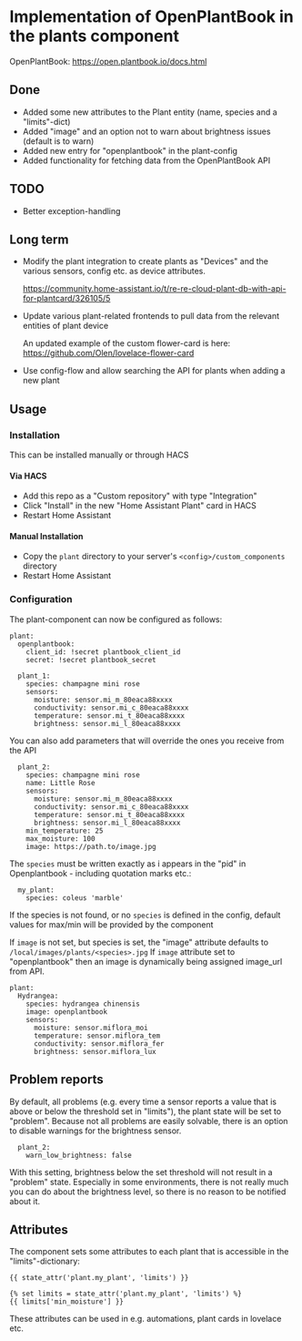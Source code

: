# Implementation of OpenPlantBook in the plants component

OpenPlantBook: https://open.plantbook.io/docs.html

## Done
* Added some new attributes to the Plant entity (name, species and a "limits"-dict)
* Added "image" and an option not to warn about brightness issues (default is to warn)
* Added new entry for "openplantbook" in the plant-config
* Added functionality for fetching data from the OpenPlantBook API

## TODO
* Better exception-handling

## Long term
* Modify the plant integration to create plants as "Devices" and the various sensors, config etc. as device attributes.

  https://community.home-assistant.io/t/re-re-cloud-plant-db-with-api-for-plantcard/326105/5
* Update various plant-related frontends to pull data from the relevant entities of plant device

  An updated example of the custom flower-card is here: https://github.com/Olen/lovelace-flower-card
* Use config-flow and allow searching the API for plants when adding a new plant


## Usage

### Installation
This can be installed manually or through HACS
#### Via HACS
* Add this repo as a "Custom repository" with type "Integration"
* Click "Install" in the new "Home Assistant Plant" card in HACS
* Restart Home Assistant
#### Manual Installation
* Copy the `plant` directory to your server's `<config>/custom_components` directory
* Restart Home Assistant

### Configuration
The plant-component can now be configured as follows:

```
plant:
  openplantbook:
    client_id: !secret plantbook_client_id
    secret: !secret plantbook_secret

  plant_1:
    species: champagne mini rose
    sensors:
      moisture: sensor.mi_m_80eaca88xxxx
      conductivity: sensor.mi_c_80eaca88xxxx
      temperature: sensor.mi_t_80eaca88xxxx
      brightness: sensor.mi_l_80eaca88xxxx
```

You can also add parameters that will override the ones you receive from the API

```
  plant_2:
    species: champagne mini rose
    name: Little Rose
    sensors:
      moisture: sensor.mi_m_80eaca88xxxx
      conductivity: sensor.mi_c_80eaca88xxxx
      temperature: sensor.mi_t_80eaca88xxxx
      brightness: sensor.mi_l_80eaca88xxxx
    min_temperature: 25
    max_moisture: 100
    image: https://path.to/image.jpg
```

The `species` must be written exactly as i appears in the "pid" in Openplantbook - including quotation marks etc.:
```
  my_plant:
    species: coleus 'marble'
```
If the species is not found, or no `species` is defined in the config, default values for max/min will be provided by the component

If `image` is not set, but species is set, the "image" attribute defaults to `/local/images/plants/<species>.jpg`
If `image` attribute set to "openplantbook" then an image is dynamically being assigned image_url from API.
```
plant:
  Hydrangea:
    species: hydrangea chinensis
    image: openplantbook
    sensors:
      moisture: sensor.miflora_moi
      temperature: sensor.miflora_tem
      conductivity: sensor.miflora_fer
      brightness: sensor.miflora_lux
```

## Problem reports
By default, all problems (e.g. every time a sensor reports a value that is above or below the threshold set in "limits"), the plant state will be set to "problem".
Because not all problems are easily solvable, there is an option to disable warnings for the brightness sensor.

```
  plant_2:
    warn_low_brightness: false
```
With this setting, brightness below the set threshold will not result in a "problem" state.  Especially in some environments, there is not really much you can do about the brightness level, so there is no reason to be notified about it.

## Attributes
The component sets some attributes to each plant that is accessible in the "limits"-dictionary:
```
{{ state_attr('plant.my_plant', 'limits') }}

{% set limits = state_attr('plant.my_plant', 'limits') %}
{{ limits['min_moisture'] }}
```

These attributes can be used in e.g. automations, plant cards in lovelace etc.
